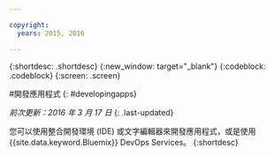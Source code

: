 ```yaml
---

copyright:
  years: 2015, 2016

---
```



{:shortdesc: .shortdesc}
{:new_window: target="_blank"}
{:codeblock: .codeblock}
{:screen: .screen}

#開發應用程式
{: #developingapps}

*前次更新：2016 年 3 月 17 日*
{: .last-updated}

您可以使用整合開發環境 (IDE) 或文字編輯器來開發應用程式，或是使用 {{site.data.keyword.Bluemix}} DevOps Services。
{:shortdesc} 
